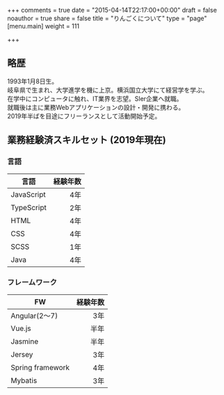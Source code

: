 +++
comments = true
date = "2015-04-14T22:17:00+00:00"
draft = false
noauthor = true
share = false
title = "りんごくについて"
type = "page"
[menu.main]
weight = 111

+++
## 略歴
1993年1月8日生。<br />
岐阜県で生まれ、大学進学を機に上京。横浜国立大学にて経営学を学ぶ。<br />
在学中にコンピュータに触れ、IT業界を志望。SIer企業へ就職。<br />
就職後は主に業務Webアプリケーションの設計・開発に携わる。<br />
2019年半ばを目途にフリーランスとして活動開始予定。<br />

## 業務経験済スキルセット (2019年現在)
### 言語
|言語|経験年数|
|---|---:|
|JavaScript|4年|
|TypeScript|2年|
|HTML|4年|
|CSS|4年|
|SCSS|1年|
|Java|4年|

### フレームワーク
|FW|経験年数|
|---|---:|
|Angular(2～7)|3年|
|Vue.js|半年|
|Jasmine|半年|
|Jersey|3年|
|Spring framework|4年|
|Mybatis|3年|

